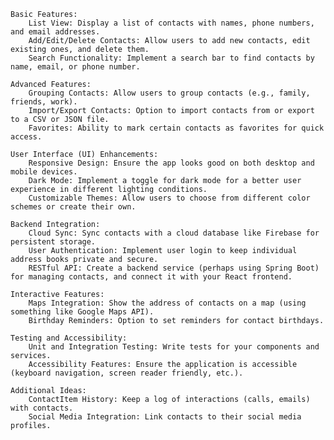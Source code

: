     Basic Features:
        List View: Display a list of contacts with names, phone numbers, and email addresses.
        Add/Edit/Delete Contacts: Allow users to add new contacts, edit existing ones, and delete them.
        Search Functionality: Implement a search bar to find contacts by name, email, or phone number.

    Advanced Features:
        Grouping Contacts: Allow users to group contacts (e.g., family, friends, work).
        Import/Export Contacts: Option to import contacts from or export to a CSV or JSON file.
        Favorites: Ability to mark certain contacts as favorites for quick access.

    User Interface (UI) Enhancements:
        Responsive Design: Ensure the app looks good on both desktop and mobile devices.
        Dark Mode: Implement a toggle for dark mode for a better user experience in different lighting conditions.
        Customizable Themes: Allow users to choose from different color schemes or create their own.

    Backend Integration:
        Cloud Sync: Sync contacts with a cloud database like Firebase for persistent storage.
        User Authentication: Implement user login to keep individual address books private and secure.
        RESTful API: Create a backend service (perhaps using Spring Boot) for managing contacts, and connect it with your React frontend.

    Interactive Features:
        Maps Integration: Show the address of contacts on a map (using something like Google Maps API).
        Birthday Reminders: Option to set reminders for contact birthdays.

    Testing and Accessibility:
        Unit and Integration Testing: Write tests for your components and services.
        Accessibility Features: Ensure the application is accessible (keyboard navigation, screen reader friendly, etc.).

    Additional Ideas:
        ContactItem History: Keep a log of interactions (calls, emails) with contacts.
        Social Media Integration: Link contacts to their social media profiles.